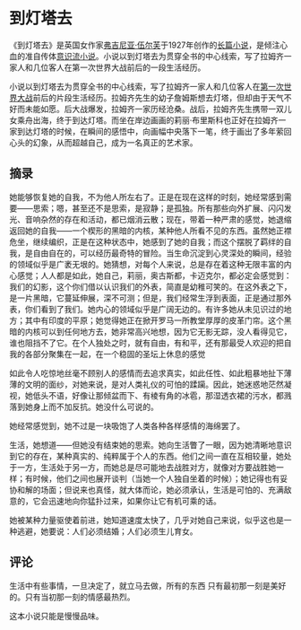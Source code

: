 # 到灯塔去

《到灯塔去》是英国女作家[弗吉尼亚·伍尔芙](https://baike.baidu.com/item/弗吉尼亚·伍尔芙/10924841?fromModule=lemma_inlink)于1927年创作的[长篇小说](https://baike.baidu.com/item/长篇小说/7708668?fromModule=lemma_inlink)，是倾注心血的准自传体[意识流小说](https://baike.baidu.com/item/意识流小说/90774?fromModule=lemma_inlink)。小说以到灯塔去为贯穿全书的中心线索，写了拉姆齐一家人和几位客人在第一次世界大战前后的一段生活经历。

小说以到灯塔去为贯穿全书的中心线索，写了拉姆齐一家人和几位客人在[第一次世界大战](https://baike.baidu.com/item/第一次世界大战/68516?fromModule=lemma_inlink)前后的片段生活经历。拉姆齐先生的幼子詹姆斯想去灯塔，但却由于天气不好而未能如愿。后大战爆发，拉姆齐一家历经沧桑。战后，拉姆齐先生携带一双儿女乘舟出海，终于到达灯塔。而坐在岸边画画的莉丽·布里斯科也正好在拉姆齐一家到达灯塔的时候，在瞬间的感悟中，向画幅中央落下一笔，终于画出了多年萦回心头的幻象，从而超越自己，成为一名真正的艺术家。

## 摘录

她能够恢复她的自我，不为他人所左右了。正是在现在这样的时刻，她经常感到需要——思索；嗯，甚至还不是思索，是寂静；是孤独。所有那些向外扩展、闪闪发光、音响杂然的存在和活动，都已烟消云散；现在，带着一种严肃的感觉，她退缩返回她的自我——一个楔形的黑暗的内核，某种他人所看不见的东西。虽然她正襟危坐，继续编织，正是在这种状态中，她感到了她的自我；而这个摆脱了羁绊的自我，是自由自在的，可以经历最奇特的冒险。当生命沉淀到心灵深处的瞬间，经验的领域似乎是广袤无垠的。她猜想，对每个人来说，总是存在着这种无限丰富的内心感觉；人人都是如此，她自己，莉丽，奥古斯都，卡迈克尔，都必定会感觉到：我们的幻影，这个你们借以认识我们的外表，简直是幼稚可笑的。在这外表之下，是一片黑暗，它蔓延伸展，深不可测；但是，我们经常生浮到表面，正是通过那外表，你们看到了我们。她内心的领域似乎是广阔无边的。有许多她从未见识过的地方；其中有印度的平原；她觉得她正在掀开罗马一所教堂厚厚的皮革门帘。这个黑暗的内核可以到任何地方去，她非常高兴地想，因为它无影无踪，没人看得见它，谁也阻挡不了它。在个人独处之时，就有自由，有和平，还有那最受人欢迎的把自我的各部分聚集在一起，在一个稳固的圣坛上休息的感觉

如此令人吃惊地丝毫不顾别人的感情而去追求真实，如此任性、如此粗暴地扯下薄薄的文明的面纱，对她来说，是对人类礼仪的可怕的蹂躏。因此，她迷惑地茫然凝视，她低头不语，好像让那倾盆而下、有棱有角的冰雹，那湿透衣裙的污水，都溅落到她身上而不加反抗。她没什么可说的。

她经常感觉到，她不过是一块吸饱了人类各种各样感情的海绵罢了。

生活，她想道——但她没有结束她的思索。她向生活瞥了一眼，因为她清晰地意识到它的存在，某种真实的、纯粹属于个人的东西。他们之间一直在互相较量，她处于一方，生活处于另一方，而她总是尽可能地去战胜对方，就像对方要战胜她一样；有时候，他们之间也展开谈判（当她一个人独自坐着的时候）；她记得也有妥协和解的场面；但说来也真怪，就大体而论，她必须承认，生活是可怕的、充满敌意的，它会迅速地向你猛扑过来，如果你让它有机可乘的话。

她被某种力量驱使着前进，她知道速度太快了，几乎对她自己来说，似乎这也是一种逃避，她要说：人们必须结婚；人们必须生儿育女。





## 评论

生活中有些事情，一旦决定了，就立马去做，所有的东西 只有最初那一刻是美好的。只有当初那一刻的情感最热烈。

这本小说只能是慢慢品味。